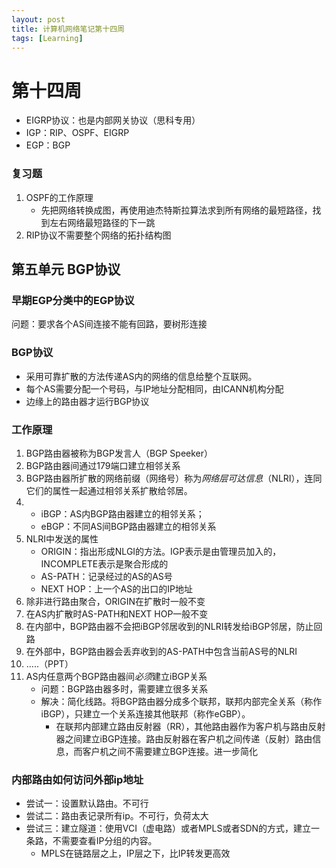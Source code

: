 ```yaml
---
layout: post
title: 计算机网络笔记第十四周
tags: [Learning]
---
```

# 第十四周
- EIGRP协议：也是内部网关协议（思科专用）
- IGP：RIP、OSPF、EIGRP
- EGP：BGP
### 复习题
1. OSPF的工作原理
	- 先把网络转换成图，再使用迪杰特斯拉算法求到所有网络的最短路径，找到左右网络最短路径的下一跳
2. RIP协议不需要整个网络的拓扑结构图

## 第五单元 BGP协议
### 早期EGP分类中的EGP协议
问题：要求各个AS间连接不能有回路，要树形连接

### BGP协议
- 采用可靠扩散的方法传递AS内的网络的信息给整个互联网。
- 每个AS需要分配一个号码，与IP地址分配相同，由ICANN机构分配
- 边缘上的路由器才运行BGP协议

### 工作原理
1. BGP路由器被称为BGP发言人（BGP Speeker）
2. BGP路由器间通过179端口建立相邻关系
3. BGP路由器所扩散的网络前缀（网络号）称为*网络层可达信息*（NLRI），连同它们的属性一起通过相邻关系扩散给邻居。
4. 
	- iBGP：AS内BGP路由器建立的相邻关系；
	- eBGP：不同AS间BGP路由器建立的相邻关系
5. NLRI中发送的属性
	- ORIGIN：指出形成NLGI的方法。IGP表示是由管理员加入的，INCOMPLETE表示是聚合形成的
	- AS-PATH：记录经过的AS的AS号
	- NEXT HOP：上一个AS的出口的IP地址
6. 除非进行路由聚合，ORIGIN在扩散时一般不变
7. 在AS内扩散时AS-PATH和NEXT HOP一般不变
8. 在内部中，BGP路由器不会把iBGP邻居收到的NLRI转发给iBGP邻居，防止回路
9. 在外部中，BGP路由器会丢弃收到的AS-PATH中包含当前AS号的NLRI
10. .....（PPT）
11. AS内任意两个BGP路由器间*必须*建立iBGP关系
	- 问题：BGP路由器多时，需要建立很多关系
	- 解决：简化线路。将BGP路由器分成多个联邦，联邦内部完全关系（称作iBGP），只建立一个关系连接其他联邦（称作eGBP）。
		- 在联邦内部建立路由反射器（RR），其他路由器作为客户机与路由反射器之间建立iBGP连接。路由反射器在客户机之间传递（反射）路由信息，而客户机之间不需要建立BGP连接。进一步简化

### 内部路由如何访问外部ip地址
- 尝试一：设置默认路由。不可行
- 尝试二：路由表记录所有ip。不可行，负荷太大
- 尝试三：建立隧道：使用VCI（虚电路）或者MPLS或者SDN的方式，建立一条路，不需要查看IP分组的内容。
	- MPLS在链路层之上，IP层之下，比IP转发更高效

